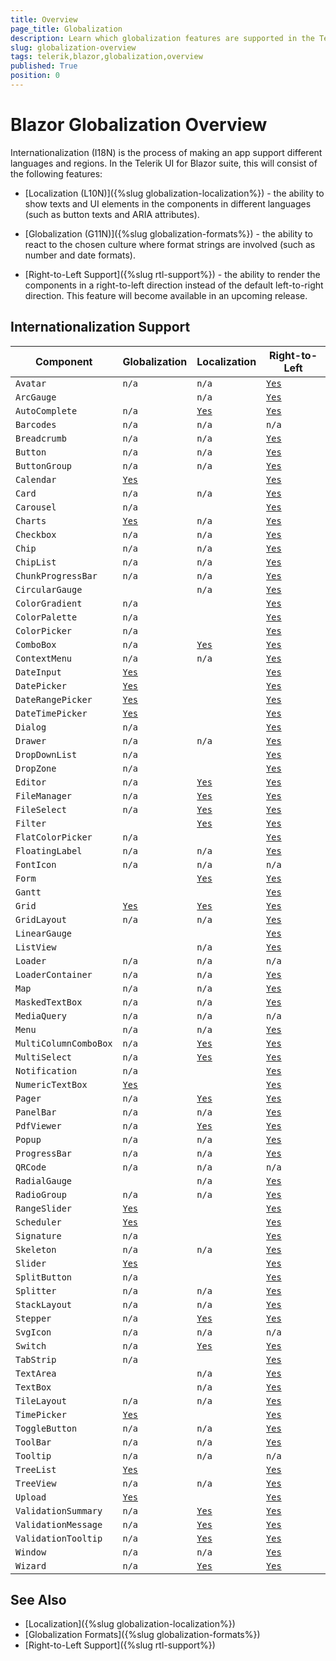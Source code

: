 ```yaml
---
title: Overview
page_title: Globalization
description: Learn which globalization features are supported in the Telerik UI for Blazor components suite.
slug: globalization-overview
tags: telerik,blazor,globalization,overview
published: True
position: 0
---
```


# Blazor Globalization Overview

Internationalization (I18N) is the process of making an app support different languages and regions. In the Telerik UI for Blazor suite, this will consist of the following features:

* [Localization (L10N)]({%slug globalization-localization%}) - the ability to show texts and UI elements in the components in different languages (such as button texts and ARIA attributes).

* [Globalization (G11N)]({%slug globalization-formats%}) - the ability to react to the chosen culture where format strings are involved (such as number and date formats).

* [Right-to-Left Support]({%slug rtl-support%}) - the ability to render the components in a right-to-left direction instead of the default left-to-right direction. This feature will become available in an upcoming release.


## Internationalization Support

| Component | Globalization | Localization| Right-to-Left |
|---|---|---|---|
| `Avatar` | `n/a` | `n/a` | [`Yes`]() |
| `ArcGauge` |  | `n/a` | [`Yes`]() |
| `AutoComplete` | `n/a` | [`Yes`](https://demos.telerik.com/blazor-ui/autocomplete/localization) | [`Yes`]() |
| `Barcodes` | `n/a` | `n/a` | `n/a` |
| `Breadcrumb` | `n/a` | `n/a` | [`Yes`]() |
| `Button` | `n/a` | `n/a` | [`Yes`]() |
| `ButtonGroup` | `n/a` | `n/a` | [`Yes`]() |
| `Calendar` | [`Yes`](https://demos.telerik.com/blazor-ui/calendar/globalization) |  | [`Yes`]() |
| `Card` | `n/a` | `n/a` | [`Yes`]() |
| `Carousel` | `n/a` |  | [`Yes`]() |
| `Charts` | [`Yes`](https://demos.telerik.com/blazor-ui/chart/globalization) | `n/a` | [`Yes`]() |
| `Checkbox` | `n/a` | `n/a` | [`Yes`]() |
| `Chip` | `n/a` | `n/a` | [`Yes`]() |
| `ChipList` | `n/a` | `n/a` | [`Yes`]() |
| `ChunkProgressBar` | `n/a` | `n/a` | [`Yes`]() |
| `CircularGauge` |  | `n/a` | [`Yes`]() |
| `ColorGradient` | `n/a` |  | [`Yes`]() |
| `ColorPalette` | `n/a` |  | [`Yes`]() |
| `ColorPicker` | `n/a` |  | [`Yes`]() |
| `ComboBox` | `n/a` | [`Yes`](https://demos.telerik.com/blazor-ui/combobox/localization) | [`Yes`]() |
| `ContextMenu` | `n/a` | `n/a` | [`Yes`]() |
| `DateInput` | [`Yes`](https://demos.telerik.com/blazor-ui/dateinput/globalization) |  | [`Yes`]() |
| `DatePicker` | [`Yes`](https://demos.telerik.com/blazor-ui/datepicker/globalization) |  | [`Yes`]() |
| `DateRangePicker` | [`Yes`](https://demos.telerik.com/blazor-ui/daterangepicker/globalization) |  | [`Yes`]() |
| `DateTimePicker` | [`Yes`](https://demos.telerik.com/blazor-ui/datetimepicker/globalization) |  | [`Yes`]() |
| `Dialog` | `n/a` |  | [`Yes`]() |
| `Drawer` | `n/a` | `n/a` | [`Yes`]() |
| `DropDownList` | `n/a` |  | [`Yes`]() |
| `DropZone` | `n/a` |  | [`Yes`]() |
| `Editor` | `n/a` | [`Yes`](https://demos.telerik.com/blazor-ui/editor/localization) | [`Yes`]() |
| `FileManager` | `n/a` | [`Yes`](https://demos.telerik.com/blazor-ui/filemanager/localization) | [`Yes`]() |
| `FileSelect` | `n/a` | [`Yes`](https://demos.telerik.com/blazor-ui/fileselect/globalization) | [`Yes`]() |
| `Filter` |  | [`Yes`](https://demos.telerik.com/blazor-ui/filter/localization) | [`Yes`]() |
| `FlatColorPicker` | `n/a` |  | [`Yes`]() |
| `FloatingLabel` | `n/a` | `n/a` | [`Yes`]() |
| `FontIcon` | `n/a` | `n/a` | `n/a` |
| `Form` |  | [`Yes`](https://demos.telerik.com/blazor-ui/form/localization) | [`Yes`]() |
| `Gantt` |  |  | [`Yes`]() |
| `Grid` | [`Yes`](https://demos.telerik.com/blazor-ui/grid/globalization) | [`Yes`](https://demos.telerik.com/blazor-ui/grid/globalization) | [`Yes`]() |
| `GridLayout` | `n/a` | `n/a` | [`Yes`]() |
| `LinearGauge` |  |  | [`Yes`]() |
| `ListView` |  | `n/a` | [`Yes`]() |
| `Loader` | `n/a` | `n/a` | `n/a` |
| `LoaderContainer` | `n/a` | `n/a` | [`Yes`]() |
| `Map` | `n/a` | `n/a` | [`Yes`]() |
| `MaskedTextBox` | `n/a` | `n/a` | [`Yes`]() |
| `MediaQuery` | `n/a` | `n/a` | `n/a` |
| `Menu` | `n/a` | `n/a` | [`Yes`]() |
| `MultiColumnComboBox` | `n/a` | [`Yes`](https://demos.telerik.com/blazor-ui/multicolumncombobox/localization) | [`Yes`]() |
| `MultiSelect` | `n/a` | [`Yes`](https://demos.telerik.com/blazor-ui/multiselect/localization) | [`Yes`]() |
| `Notification` | `n/a` |  | [`Yes`]() |
| `NumericTextBox` | [`Yes`](https://demos.telerik.com/blazor-ui/numerictextbox/globalization) |  | [`Yes`]() |
| `Pager` | `n/a` | [`Yes`](https://demos.telerik.com/blazor-ui/pager/localization) | [`Yes`]() |
| `PanelBar` | `n/a` | `n/a` | [`Yes`]() |
| `PdfViewer` | `n/a` | [`Yes`](https://demos.telerik.com/blazor-ui/pdfviewer/localization) | [`Yes`]() |
| `Popup` | `n/a` | `n/a` | [`Yes`]() |
| `ProgressBar` | `n/a` | `n/a` | [`Yes`]() |
| `QRCode` | `n/a` | `n/a` | `n/a` |
| `RadialGauge` |  | `n/a` | [`Yes`]() |
| `RadioGroup` | `n/a` | `n/a` | [`Yes`]() |
| `RangeSlider` | [`Yes`](https://demos.telerik.com/blazor-ui/rangeslider/globalization) |  | [`Yes`]() |
| `Scheduler` | [`Yes`](https://demos.telerik.com/blazor-ui/scheduler/globalization) |  | [`Yes`]() |
| `Signature` | `n/a` |  | [`Yes`]() |
| `Skeleton` | `n/a` | `n/a` | [`Yes`]() |
| `Slider` | [`Yes`](https://demos.telerik.com/blazor-ui/slider/globalization) |  | [`Yes`]() |
| `SplitButton` | `n/a` |  | [`Yes`]() |
| `Splitter` | `n/a` | `n/a` | [`Yes`]() |
| `StackLayout` | `n/a` | `n/a` | [`Yes`]() |
| `Stepper` | `n/a` | [`Yes`](https://demos.telerik.com/blazor-ui/stepper/localization) | [`Yes`]() |
| `SvgIcon` | `n/a` | `n/a` | `n/a` |
| `Switch` | `n/a` | [`Yes`](https://demos.telerik.com/blazor-ui/switch/localization) | [`Yes`]() |
| `TabStrip` | `n/a` |  | [`Yes`]() |
| `TextArea` |  | `n/a` | [`Yes`]() |
| `TextBox` |  | `n/a` | [`Yes`]() |
| `TileLayout` | `n/a` | `n/a` | [`Yes`]() |
| `TimePicker` | [`Yes`](https://demos.telerik.com/blazor-ui/timepicker/globalization) |  | [`Yes`]() |
| `ToggleButton` | `n/a` | `n/a` | [`Yes`]() |
| `ToolBar` | `n/a` | `n/a` | [`Yes`]() |
| `Tooltip` | `n/a` | `n/a` | `n/a` |
| `TreeList` | [`Yes`](https://demos.telerik.com/blazor-ui/treelist/globalization) |  | [`Yes`]() |
| `TreeView` | `n/a` | `n/a` | [`Yes`]() |
| `Upload` | [`Yes`](https://demos.telerik.com/blazor-ui/upload/globalization) |  | [`Yes`]() |
| `ValidationSummary` | `n/a` | [`Yes`](https://demos.telerik.com/blazor-ui/validation/validation-summary/localization) | [`Yes`]() |
| `ValidationMessage` | `n/a` | [`Yes`](https://demos.telerik.com/blazor-ui/validation/validation-message/localization) | [`Yes`]() |
| `ValidationTooltip` | `n/a` | [`Yes`](https://demos.telerik.com/blazor-ui/validation/validation-tooltip/localization) | [`Yes`]() |
| `Window` | `n/a` | `n/a` | [`Yes`]() |
| `Wizard` | `n/a` | [`Yes`](https://demos.telerik.com/blazor-ui/wizard/localization) | [`Yes`]() |

## See Also

  * [Localization]({%slug globalization-localization%})
  * [Globalization Formats]({%slug globalization-formats%})
  * [Right-to-Left Support]({%slug rtl-support%})

